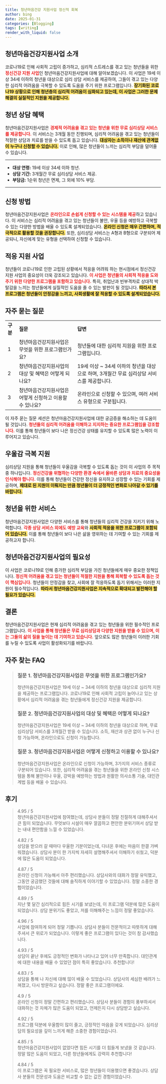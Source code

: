 ```yaml
---
title: 청년마음건강 지원사업 정신적 회복
author: bing
date: 2025-01-31
categories: [Blogging]
tags: [writing]
render_with_liquid: false
---
```



<h2 id='청년마음건강지원사업 소개'>청년마음건강지원사업 소개</h2>

<p>코로나19로 인해 사회적 고립이 증가하고, 심리적 스트레스를 겪고 있는 청년들을 위한 <b><span style="color: #ee2323;">정신건강 지원 사업</span></b>인 청년마음건강지원사업에 대해 알아보겠습니다. 이 사업은 19세 이상 34세 이하의 청년을 대상으로 심리 상담 서비스를 제공하여, 그들이 겪고 있는 다양한 심리적 어려움을 극복할 수 있도록 도움을 주기 위한 프로그램입니다. <b><span style="background-color: #ffe066;">장기화된 코로나19 상황으로 인해 청년층의 심리적 어려움이 심화되고 있는데, 이 사업은 그러한 문제 해결의 실질적인 지원을 제공합니다.</span></b></p>

<h2 id='청년 상담 혜택'>청년 상담 혜택</h2>

<p>청년마음건강지원사업은 <b><span style="color: #ee2323;">경제적 어려움을 겪고 있는 청년을 위한 무료 심리상담 서비스를 제공합니다.</span></b> 이 서비스는 3개월 동안 진행되며, 심리적 어려움을 겪고 있는 청년들이 적절한 상담과 치료를 받을 수 있도록 돕고 있습니다. <b><span style="background-color: #ffe066;">대상자는 소득이나 재산에 관계없이 누구나 신청할 수 있습니다.</span></b> 이로 인해, 많은 청년들이 느끼는 심리적 부담을 덜어줄 수 있습니다.</p>

<hr />

<ul>
    <li><b>대상 연령:</b> 19세 이상 34세 이하 청년.</li>
    <li><b>상담 기간:</b> 3개월간 무료 심리상담 서비스 제공.</li>
    <li><b>부담금:</b> 1순위 청년은 면제, 그 외에 10% 부담.</li>
</ul>

<hr />

<h2 id='신청 방법'>신청 방법</h2>

<p>청년마음건강지원사업은 <b><span style="color: #ee2323;">온라인으로 손쉽게 신청할 수 있는 시스템을 제공</span></b>하고 있습니다. 이 서비스는 심리적 어려움을 겪고 있는 청년들이 불안, 우울 등을 예방하고 극복할 수 있는 다양한 방법을 배울 수 있도록 설계되었습니다. <b><span style="background-color: #ffe066;">온라인 신청은 매우 간편하며, 적극적으로 활용할 것을 권장합니다.</span></b> 또한, 심리상담 서비스는 A형과 B형으로 구분되어 제공되니, 자신에게 맞는 유형을 선택하여 신청할 수 있습니다.</p>

<h2 id='적응 지원 사업'>적응 지원 사업</h2>

<p>청년들이 코로나19로 인한 고립된 상황에서 적응을 어려워 하는 현시점에서 정신건강 지원 사업의 중요성이 더욱 강조되고 있습니다. <b><span style="color: #ee2323;">이 사업은 청년들의 사회적 적응을 도와주기 위한 다양한 프로그램을 포함하고 있습니다.</span></b> 특히, 취업난과 빈부격차로 상대적 박탈감을 느끼는 청년들에게 실질적인 도움을 줄 수 있는 발판이 될 것입니다. <b><span style="background-color: #ffe066;">따라서 본 프로그램은 청년들이 안정감을 느끼고, 사회생활에 잘 적응할 수 있도록 설계되었습니다.</span></b></p>

<h2 id='자주 묻는 질문'>자주 묻는 질문</h2>

<table>
    <tr>
        <td><b>구분</b></td>
        <td><b>질문</b></td>
        <td><b>답변</b></td>
    </tr>
    <tr>
        <td>1</td>
        <td>청년마음건강지원사업은 무엇을 위한 프로그램인가요?</td>
        <td>청년들에 대한 심리적 지원을 위한 프로그램입니다.</td>
    </tr>
    <tr>
        <td>2</td>
        <td>청년마음건강지원사업의 대상 및 혜택은 어떻게 되나요?</td>
        <td>19세 이상 ~ 34세 이하의 청년을 대상으로 하며, 3개월간 무료 심리상담 서비스를 제공합니다.</td>
    </tr>
    <tr>
        <td>3</td>
        <td>청년마음건강지원사업은 어떻게 신청하고 이용할 수 있나요?</td>
        <td>온라인으로 신청할 수 있으며, 여러 서비스 유형으로 구분됩니다.</td>
    </tr>
</table>

<p>이 자주 묻는 질문 세션은 청년마음건강지원사업에 대한 궁금증을 해소하는 데 도움이 될 것입니다. <b><span style="color: #ee2323;">청년들의 심리적 어려움을 이해하고 지지하는 중요한 프로그램임을 강조합니다.</span></b> 이를 통해 청년들이 보다 나은 정신건강 상태를 유지할 수 있도록 많은 노력이 이루어지고 있습니다.</p>

<h2 id='우울감 극복 지원'>우울감 극복 지원</h2>

<p>심리상담 지원을 통해 청년들이 우울감을 극복할 수 있도록 돕는 것이 이 사업의 주 목적 중 하나입니다. <b><span style="color: #ee2323;">정신건강을 위협하는 다양한 환경 속에서 올바른 상담과 치료의 중요성을 인식해야 합니다.</span></b> 이를 통해 청년들이 건강한 정신을 유지하고 성장할 수 있는 기회를 제공하며, <b><span style="background-color: #ffe066;">제대로 된 지원이 이뤄지는 만큼 청년들이 더 긍정적인 변화로 나아갈 수 있기를 바랍니다.</span></b></p>

<h2 id='청년을 위한 서비스'>청년을 위한 서비스</h2>

<p>청년마음건강지원사업은 다양한 서비스를 통해 청년들의 심리적 건강을 지키기 위해 노력합니다. <b><span style="color: #ee2323;">각종 상담 서비스 외에도 예방 교육</span></b>와 <b><span style="background-color: #ffe066;">사회적 적응을 위한 프로그램이 포함되어 있습니다.</span></b> 이를 통해 청년들이 보다 나은 삶을 영위하는 데 기여할 수 있는 기회를 제공하고자 합니다.</p>

<h2 id='청년마음건강지원사업의 필요성'>청년마음건강지원사업의 필요성</h2>

<p>이 사업은 코로나19로 인해 증가한 심리적 부담을 가진 청년들에게 매우 중요한 정책입니다. <b><span style="color: #ee2323;">정신적 어려움을 겪고 있는 청년들이 적절한 지원을 통해 회복할 수 있도록 돕는 것이 핵심입니다.</span></b> 청년들이 안정감을 찾고, 사회에 잘 적응하도록 돕기 위해서는 이러한 지원이 필수적입니다. <b><span style="background-color: #ffe066;">따라서 청년마음건강지원사업은 지속적으로 확대되고 발전해야 할 필요가 있습니다.</span></b></p>

<h2 id='결론'>결론</h2>

<p>청년마음건강지원사업은 현재 심리적 어려움을 겪고 있는 청년들을 위한 필수적인 프로그램입니다. <b><span style="color: #ee2323;">이 사업을 통해 청년들은 무료 심리상담과 다양한 지원을 받을 수 있으며, 이는 그들의 삶의 질을 높이는 데 기여하고 있습니다.</span></b> 앞으로도 많은 청년들이 이러한 기회를 누릴 수 있도록 사업이 활성화되기를 바랍니다.</p>


<h2 id='자주_찾는_FAQ'>자주 찾는 FAQ</h2>
<div itemscope="" itemtype="https://schema.org/FAQPage"> 
<blockquote> 
<div itemscope="" itemprop="mainEntity" itemtype="https://schema.org/Question"> 
<h3 itemprop="name">질문 1. 청년마음건강지원사업은 무엇을 위한 프로그램인가요?</h3> 
<div itemscope="" itemprop="acceptedAnswer" itemtype="https://schema.org/Answer"> 
<span itemprop="text"> 
<p>청년마음건강지원사업은 19세 이상 ~ 34세 이하의 청년을 대상으로 심리적 지원을 제공하는 프로그램입니다. 코로나19로 인해 사회적 고립이 늘어나고 있는 상황에서 심리적 어려움을 겪는 청년들에게 정신건강 지원을 제공합니다.</p> 
</span> 
</div> 
</div> 

<div itemscope="" itemprop="mainEntity" itemtype="https://schema.org/Question"> 
<h3 itemprop="name">질문 2. 청년마음건강지원사업의 대상 및 혜택은 어떻게 되나요?</h3> 
<div itemscope="" itemprop="acceptedAnswer" itemtype="https://schema.org/Answer"> 
<span itemprop="text"> 
<p>청년마음건강지원사업은 19세 이상 ~ 34세 이하의 청년을 대상으로 하며, 무료 심리상담 서비스를 3개월간 받을 수 있습니다. 소득, 재산과 상관 없이 누구나 신청 가능하며, 온라인으로도 신청이 가능합니다.</p> 
</span> 
</div> 
</div> 

<div itemscope="" itemprop="mainEntity" itemtype="https://schema.org/Question"> 
<h3 itemprop="name">질문 3. 청년마음건강지원사업은 어떻게 신청하고 이용할 수 있나요?</h3> 
<div itemscope="" itemprop="acceptedAnswer" itemtype="https://schema.org/Answer"> 
<span itemprop="text"> 
<p>청년마음건강지원사업은 온라인으로 신청이 가능하며, 3가지의 서비스 종류로 구분되어 있습니다. 또한, 심리적 어려움을 겪는 청년들을 위한 온라인 신청 시스템을 통해 불안이나 우울, 강박을 예방하는 방법과 원활한 의사소통 기술, 대인관계법 등을 배울 수 있습니다.</p> 
</span> 
</div> 
</div> 
</blockquote> 
</div>
<h2 id='후기'>후기</h2>
<div itemscope itemtype="https://schema.org/Product">
  <blockquote>
  <div itemprop="review" itemscope itemtype="https://schema.org/Review">
      <div itemprop="reviewRating" itemscope itemtype="https://schema.org/Rating"> <span itemprop="ratingValue">4.95</span> / <span itemprop="bestRating">5</span> </div>
      <span itemprop="reviewBody">청년마음건강지원사업에 참여했는데, 상담사 분들이 정말 친절하게 대해주셔서 큰 힘이 되었습니다. 무엇보다 시설이 매우 깔끔하고 편안한 분위기여서 상담 받는 내내 편안함을 느낄 수 있었습니다.</span>
  </div>
  <br>
  <div itemprop="review" itemscope itemtype="https://schema.org/Review">
      <div itemprop="reviewRating" itemscope itemtype="https://schema.org/Rating"> <span itemprop="ratingValue">4.82</span> / <span itemprop="bestRating">5</span> </div>
      <span itemprop="reviewBody">상담을 받으러 갈 때마다 우울한 기분이었는데, 다녀온 후에는 마음이 한결 가벼워졌습니다. 상담사 분이 한 가지씩 자세히 설명해주셔서 이해하기 쉬웠고, 덕분에 많은 도움이 되었습니다.</span>
  </div>
  <br>
  <div itemprop="review" itemscope itemtype="https://schema.org/Review">
      <div itemprop="reviewRating" itemscope itemtype="https://schema.org/Rating"> <span itemprop="ratingValue">4.87</span> / <span itemprop="bestRating">5</span> </div>
      <span itemprop="reviewBody">온라인 신청이 가능해서 아주 편리했습니다. 상담사와의 대화가 정말 유익했고, 그동안 궁금했던 것들에 대해 솔직하게 이야기할 수 있었습니다. 정말 소중한 경험이었습니다.</span>
  </div>
  <br>
  <div itemprop="review" itemscope itemtype="https://schema.org/Review">
      <div itemprop="reviewRating" itemscope itemtype="https://schema.org/Rating"> <span itemprop="ratingValue">4.89</span> / <span itemprop="bestRating">5</span> </div>
      <span itemprop="reviewBody">지난 몇 달간 심리적으로 힘든 시기를 보냈는데, 이 프로그램 덕분에 많은 도움이 되었습니다. 상담 분위기도 좋았고, 저를 이해해주는 느낌이 정말 좋았습니다.</span>
  </div>
  <br>
  <div itemprop="review" itemscope itemtype="https://schema.org/Review">
      <div itemprop="reviewRating" itemscope itemtype="https://schema.org/Rating"> <span itemprop="ratingValue">4.96</span> / <span itemprop="bestRating">5</span> </div>
      <span itemprop="reviewBody">사업에 참여하게 되어 정말 기쁩니다. 상담사 분들이 전문적이고 따뜻하게 대해주셔서 큰 위로가 되었습니다. 이렇게 좋은 프로그램이 있다는 것이 참 감사했습니다.</span>
  </div>
  <br>
  <div itemprop="review" itemscope itemtype="https://schema.org/Review">
      <div itemprop="reviewRating" itemscope itemtype="https://schema.org/Rating"> <span itemprop="ratingValue">4.93</span> / <span itemprop="bestRating">5</span> </div>
      <span itemprop="reviewBody">상담이 끝난 후에도 긍정적인 변화가 나타나고 있어 너무 만족합니다. 대인관계에 대한 내용을 배울 수 있었던 점이 특히 좋았습니다. 추천합니다!</span>
  </div>
  <br>
  <div itemprop="review" itemscope itemtype="https://schema.org/Review">
      <div itemprop="reviewRating" itemscope itemtype="https://schema.org/Rating"> <span itemprop="ratingValue">4.83</span> / <span itemprop="bestRating">5</span> </div>
      <span itemprop="reviewBody">상담을 통해 나 자신에 대해 많이 배울 수 있었습니다. 상담사의 세심한 배려가 느껴졌고, 다시 방문하고 싶습니다. 정말 좋은 프로그램이에요.</span>
  </div>
  <br>
  <div itemprop="review" itemscope itemtype="https://schema.org/Review">
      <div itemprop="reviewRating" itemscope itemtype="https://schema.org/Rating"> <span itemprop="ratingValue">4.9</span> / <span itemprop="bestRating">5</span> </div>
      <span itemprop="reviewBody">온라인 신청이 정말 간편하고 편리했습니다. 상담사 분들이 경험이 풍부하셔서 대화하는 것 자체가 많은 도움이 되었고, 언제든지 다시 상담받고 싶습니다.</span>
  </div>
  <br>
  <div itemprop="review" itemscope itemtype="https://schema.org/Review">
      <div itemprop="reviewRating" itemscope itemtype="https://schema.org/Rating"> <span itemprop="ratingValue">4.92</span> / <span itemprop="bestRating">5</span> </div>
      <span itemprop="reviewBody">프로그램 덕분에 우울함이 많이 줄고, 긍정적인 마음을 갖게 되었습니다. 심리상담의 필요성을 깊이 느끼게 해준 소중한 경험이었습니다.</span>
  </div>
  <br>
  <div itemprop="review" itemscope itemtype="https://schema.org/Review">
      <div itemprop="reviewRating" itemscope itemtype="https://schema.org/Rating"> <span itemprop="ratingValue">4.85</span> / <span itemprop="bestRating">5</span> </div>
      <span itemprop="reviewBody">청년마음건강지원사업이 없었다면 힘든 시기를 더 힘들게 보냈을 것 같습니다. 정말 많은 도움이 되었고, 다른 청년들에게도 강력히 추천합니다!</span>
  </div>
  <br>
  <div itemprop="review" itemscope itemtype="https://schema.org/Review">
      <div itemprop="reviewRating" itemscope itemtype="https://schema.org/Rating"> <span itemprop="ratingValue">4.84</span> / <span itemprop="bestRating">5</span> </div>
      <span itemprop="reviewBody">이 프로그램은 꼭 필요한 서비스로, 많은 청년들이 이용했으면 좋겠습니다. 상담사 분들의 전문성과 도움은 비교할 수 없는 값진 경험이었습니다.</span>
  </div>
  </blockquote>
</div>
